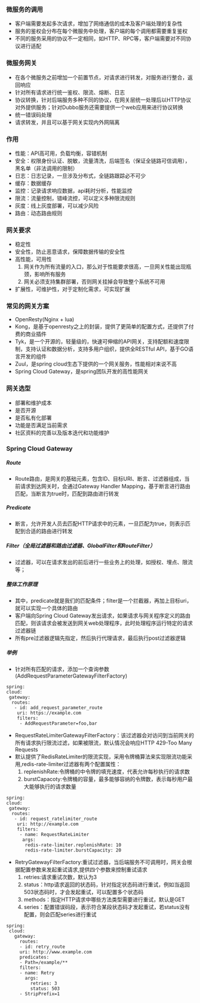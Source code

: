 ### 微服务的调用
- 客户端需要发起多次请求，增加了网络通信的成本及客户端处理的复杂性
- 服务的鉴权会分布在每个微服务中处理，客户端的每个调用都需要重复鉴权
- 不同的服务采用的协议不一定相同，如HTTP、RPC等，客户端需要对不同协议进行适配
### 微服务网关
- 在各个微服务之前增加一个前置节点，对请求进行转发，对服务进行整合，返回响应
- 针对所有请求进行统一鉴权、限流、熔断、日志
- 协议转换，针对后端服务多种不同的协议，在网关层统一处理后以HTTP协议对外提供服务；针对Dubbo服务还需要提供一个web应用来进行协议转换
- 统一错误码处理
- 请求转发，并且可以基于网关实现内外网隔离
### 作用
- 性能：API高可用，负载均衡，容错机制
- 安全：权限身份认证、脱敏，流量清洗，后端签名（保证全链路可信调用），黑名单（非法调用的限制）
- 日志：日志记录，一旦涉及分布式，全链路跟踪必不可少
- 缓存：数据缓存
- 监控：记录请求响应数据，api耗时分析，性能监控
- 限流：流量控制，错峰流控，可以定义多种限流规则
- 灰度：线上灰度部署，可以减少风险
- 路由：动态路由规则
### 网关要求
- 稳定性
- 安全性，防止恶意请求，保障数据传输的安全性
- 高性能，可用性
  1. 网关作为所有流量的入口，那么对于性能要求很高，一旦网关性能出现瓶颈，影响所有服务
  2. 网关必须支持集群部署，否则网关挂掉会导致整个系统不可用
- 扩展性，可维护性，对于定制化需求，可实现扩展
### 常见的网关方案
- OpenResty(Nginx + lua)
- Kong，是基于openresty之上的封装，提供了更简单的配置方式，还提供了付费的商业插件
- Tyk，是一个开源的，轻量级的，快速可伸缩的API网关，支持配额和速度限制，支持认证和数据分析，支持多用户组织，提供全RESTful API，基于GO语言开发的组件
- Zuul，是spring cloud生态下提供的一个网关服务，性能相对来说不高
- Spring Cloud Gateway，是spring团队开发的高性能网关
### 网关选型
- 部署和维护成本
- 是否开源
- 是否私有化部署
- 功能是否满足当前需求
- 社区资料的完善以及版本迭代和功能维护
### Spring Cloud Gateway
##### Route
- Route路由，是网关的基础元素，包含ID、目标URI、断言、过滤器组成，当前请求到达网关时，会通过Gateway Handler Mapping，基于断言进行路由匹配，当断言为true时，匹配到路由进行转发
##### Predicate
- 断言，允许开发人员去匹配HTTP请求中的元素，一旦匹配为true，则表示匹配到合适的路由进行转发
##### Filter（全局过滤器和路由过滤器、GlobalFilter和RouteFilter）
- 过滤器，可以在请求发出的前后进行一些业务上的处理，如授权、埋点、限流等；
##### 整体工作原理
- 其中，predicate就是我们的匹配条件；filter是一个拦截器，再加上目标uri，就可以实现一个具体的路由
- 客户端向Spring Cloud Gateway发出请求，如果请求与网关程序定义的路由匹配，则该请求会被发送到网关web处理程序，此时处理程序运行特定的请求过滤器链
- 所有pre过滤器逻辑先指定，然后执行代理请求，最后执行post过滤器逻辑
##### 举例
- 针对所有匹配的请求，添加一个查询参数(AddRequestParameterGatewayFilterFactory)
```
spring:
cloud:
 gateway:
  routes:
   - id: add_request_parameter_route
    uri: https://example.com
    filters:
     - AddRequestParameter=foo,bar
```
- RequestRateLimiterGatewayFilterFactory：该过滤器会对访问到当前网关的所有请求执行限流过滤，如果被限流，默认情况会响应HTTP 429-Too Many Requests
- 默认提供了RedisRateLimiter的限流实现，采用令牌桶算法来实现限流功能采用,redis-rate-limiter过滤器有两个配置属性：
  1. replenishRate:令牌桶的中令牌的填充速度，代表允许每秒执行的请求数
  2. burstCapacoty:令牌桶的容量，最多能够容纳的令牌数，表示每秒用户最大能够执行的请求数量
```
spring:
cloud:
 gateway:
  routes:
   - id: request_ratelimiter_route
    uri: http://example.com
    filters:
     - name: RequestRateLimiter
      args:
       redis-rate-limiter.replenishRate: 10
       redis-rate-limiter.burstCapacity: 20
```
- RetryGatewayFilterFactory:重试过滤器，当后端服务不可调用时，网关会根据配置参数来发起重试请求,提供四个参数来控制重试请求
  1. retries:请求重试次数，默认为3
  2. status：http请求返回的状态码，针对指定状态码进行重试，例如当返回503状态码时，才会发起重试，可以配置多个状态码
  3. methods：指定HTTP请求中哪些方法类型需要进行重试，默认是GET
  4. series：配置错误码段，表示符合某段状态码才发起重试，若status没有配置，则会匹配series进行重试
```
spring:
 cloud:
   gateway:
     routes:
     - id: retry_route
     uri: http://www.example.com
     predicates:
     - Path=/example/**
     filters:
     - name: Retry
       args:
         retries: 3
         status: 503
     - StripPrefix=1
```
